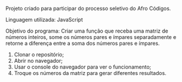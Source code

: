 Projeto criado para participar do processo seletivo do Afro Códigos. 

Linguagem utilizada: JavaScript 

Objetivo do programa: Criar uma função que receba uma matriz de números inteiros, 
some os números pares e ímpares separadamente e retorne a diferença entre a soma dos números pares e ímpares.

 1. Clonar o repositório;
 2. Abrir no navegador;
 3. Usar o console do navegador para ver o funcionamento;
 4. Troque os números da matriz para gerar diferentes resultados. 

